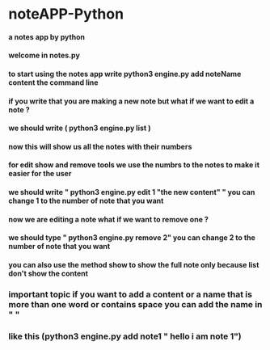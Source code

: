 # noteAPP-Python
#### a notes app by python 
#### welcome in notes.py
#### to start using the notes app write python3 engine.py add  noteName content  the command line
#### if you write that you are making a new note but what if we want to edit a note ?
#### we should write ( python3 engine.py list )
#### now this will show us all the notes with their numbers 
#### for edit show and remove tools we use the numbrs to the notes to make it easier for the user 
#### we should write " python3 engine.py edit 1 "the new content" " you can change 1 to the number of note that you want 
#### now we are editing a note what if we want to remove one ?
#### we should type " python3 engine.py remove 2" you can change 2 to the number of note that you want 
#### you can also use the method show to show the full note only because list don't show the content 
### important topic if you want to add a content or a name that is more than one word or contains space  you can  add the name in " "
### like this  (python3 engine.py add note1 " hello i am note 1") 
